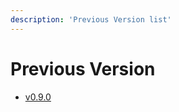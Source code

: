 ```yaml
---
description: 'Previous Version list'
---
```


# Previous Version

* [v0.9.0](previous_versions/previous_version/v0.9.0/)
